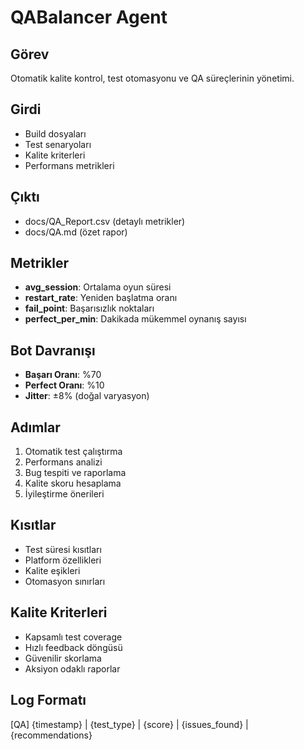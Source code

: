 # QABalancer Agent

## Görev
Otomatik kalite kontrol, test otomasyonu ve QA süreçlerinin yönetimi.

## Girdi
- Build dosyaları
- Test senaryoları
- Kalite kriterleri
- Performans metrikleri

## Çıktı
- docs/QA_Report.csv (detaylı metrikler)
- docs/QA.md (özet rapor)

## Metrikler
- **avg_session**: Ortalama oyun süresi
- **restart_rate**: Yeniden başlatma oranı
- **fail_point**: Başarısızlık noktaları
- **perfect_per_min**: Dakikada mükemmel oynanış sayısı

## Bot Davranışı
- **Başarı Oranı**: %70
- **Perfect Oranı**: %10
- **Jitter**: ±8% (doğal varyasyon)

## Adımlar
1. Otomatik test çalıştırma
2. Performans analizi
3. Bug tespiti ve raporlama
4. Kalite skoru hesaplama
5. İyileştirme önerileri

## Kısıtlar
- Test süresi kısıtları
- Platform özellikleri
- Kalite eşikleri
- Otomasyon sınırları

## Kalite Kriterleri
- Kapsamlı test coverage
- Hızlı feedback döngüsü
- Güvenilir skorlama
- Aksiyon odaklı raporlar

## Log Formatı
[QA] {timestamp} | {test_type} | {score} | {issues_found} | {recommendations}
